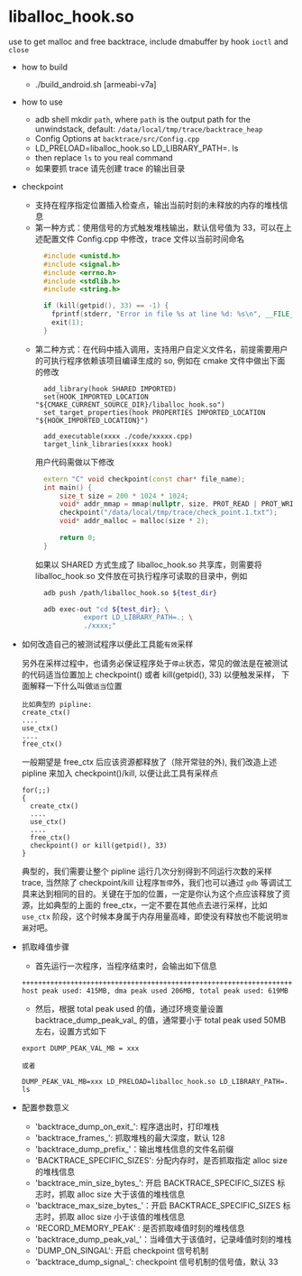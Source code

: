 # liballoc_hook.so

use to get malloc and free backtrace, include dmabuffer by hook `ioctl` and `close`

* how to build

  * ./build_android.sh [armeabi-v7a]

* how to use
  * adb shell mkdir `path`, where `path` is the output path for the unwindstack, default: `/data/local/tmp/trace/backtrace_heap`
  * Config Options at `backtrace/src/Config.cpp`
  * LD_PRELOAD=liballoc_hook.so LD_LIBRARY_PATH=. ls
  * then replace `ls` to you real command
  * 如果要抓 trace 请先创建 trace 的输出目录

* checkpoint
  * 支持在程序指定位置插入检查点，输出当前时刻的未释放的内存的堆栈信息
  * 第一种方式：使用信号的方式触发堆栈输出，默认信号值为 33，可以在上述配置文件 Config.cpp 中修改，trace 文件以当前时间命名
    ``` C++
      #include <unistd.h>
      #include <signal.h>
      #include <errno.h>
      #include <stdlib.h>
      #include <string.h>

      if (kill(getpid(), 33) == -1) {
        fprintf(stderr, "Error in file %s at line %d: %s\n", __FILE__, __LINE__, strerror(errno));
        exit(1);
      }
    ```
  * 第二种方式：在代码中插入调用，支持用户自定义文件名，前提需要用户的可执行程序依赖该项目编译生成的 so, 例如在 cmake 文件中做出下面的修改
    ```
      add_library(hook SHARED IMPORTED)
      set(HOOK_IMPORTED_LOCATION "${CMAKE_CURRENT_SOURCE_DIR}/liballoc_hook.so")
      set_target_properties(hook PROPERTIES IMPORTED_LOCATION "${HOOK_IMPORTED_LOCATION}")

      add_executable(xxxx ./code/xxxxx.cpp)
      target_link_libraries(xxxx hook)
    ```
    用户代码需做以下修改
    ``` C++
      extern "C" void checkpoint(const char* file_name);
      int main() {
          size_t size = 200 * 1024 * 1024;
          void* addr_mmap = mmap(nullptr, size, PROT_READ | PROT_WRITE, MAP_PRIVATE | MAP_ANONYMOUS | MAP_POPULATE, -1, 0);
          checkpoint("/data/local/tmp/trace/check_point.1.txt");
          void* addr_malloc = malloc(size * 2);
          
          return 0;
      }
    ```
    如果以 SHARED 方式生成了 liballoc_hook.so 共享库，则需要将 liballoc_hook.so 文件放在可执行程序可读取的目录中，例如
    ``` bash
      adb push /path/liballoc_hook.so ${test_dir}

      adb exec-out "cd ${test_dir}; \
                export LD_LIBRARY_PATH=.; \
                ./xxxx;"
    ```

* 如何改造自己的被测试程序以便此工具能`有效`采样

  另外在采样过程中，也请务必保证程序处于`停止`状态，常见的做法是在被测试的代码适当位置加上 checkpoint() 或者 kill(getpid(), 33) 以便触发采样，
  下面解释一下什么叫做`适当`位置

  ```
  比如典型的 pipline:
  create_ctx()
  ....
  use_ctx()
  ....
  free_ctx()
  ```

  一般期望是 free_ctx 后应该资源都释放了（除开常驻的外), 我们改造上述 pipline 来加入 checkpoint()/kill, 以便让此工具有采样点

  ```
  for(;;)
  {
  	create_ctx()
  	....
  	use_ctx()
  	....
  	free_ctx()
  	checkpoint() or kill(getpid(), 33)
  }
  ```

  典型的，我们需要让整个 pipline 运行几次分别得到不同运行次数的采样 trace, 当然除了 checkpoint/kill 让程序`暂停`外，我们也可以通过 `gdb` 等调试工具来达到相同的目的。关键在于加的位置，一定是你认为这个点应该释放了资源，比如典型的上面的 free_ctx，一定不要在其他点去进行采样，比如 `use_ctx` 阶段，这个时候本身属于内存用量高峰，即使没有释放也不能说明`泄漏`对吧。

* 抓取峰值步骤
  - 首先运行一次程序，当程序结束时，会输出如下信息
  ```
  +++++++++++++++++++++++++++++++++++++++++++++++++++++++++++++++++++++++++++++++++++++++++
  host peak used: 415MB, dma peak used 206MB, total peak used: 619MB
  ```
  - 然后，根据 total peak used 的值，通过环境变量设置 backtrace_dump_peak_val_ 的值，通常要小于 total peak used 50MB 左右，设置方式如下
  ```
  export DUMP_PEAK_VAL_MB = xxx

  或者

  DUMP_PEAK_VAL_MB=xxx LD_PRELOAD=liballoc_hook.so LD_LIBRARY_PATH=. ls
  ```

* 配置参数意义
  - 'backtrace_dump_on_exit_': 程序退出时，打印堆栈
  - 'backtrace_frames_': 抓取堆栈的最大深度，默认 128
  - 'backtrace_dump_prefix_'：输出堆栈信息的文件名前缀
  - 'BACKTRACE_SPECIFIC_SIZES': 分配内存时，是否抓取指定 alloc size 的堆栈信息
  - 'backtrace_min_size_bytes_': 开启 BACKTRACE_SPECIFIC_SIZES 标志时，抓取 alloc size 大于该值的堆栈信息
  - 'backtrace_max_size_bytes_'：开启 BACKTRACE_SPECIFIC_SIZES 标志时，抓取 alloc size 小于该值的堆栈信息
  - 'RECORD_MEMORY_PEAK' : 是否抓取峰值时刻的堆栈信息
  - 'backtrace_dump_peak_val_'：当峰值大于该值时，记录峰值时刻的堆栈
  - 'DUMP_ON_SINGAL': 开启 checkpoint 信号机制
  - 'backtrace_dump_signal_': checkpoint 信号机制的信号值，默认 33